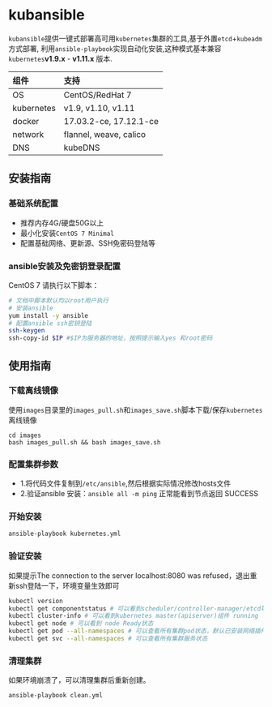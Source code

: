 # kubansible
`kubansible`提供一键式部署高可用`kubernetes`集群的工具,基于外置`etcd`+`kubeadm`方式部署, 利用`ansible-playbook`实现自动化安装,这种模式基本兼容`kubernetes`**v1.9.x** - **v1.11.x** 版本.

|组件|支持|
|:-|:-|
|OS|CentOS/RedHat 7|
|kubernetes|v1.9, v1.10, v1.11|
|docker|17.03.2-ce, 17.12.1-ce|
|network|flannel, weave, calico|
|DNS|kubeDNS|

## 安装指南

### 基础系统配置

+ 推荐内存4G/硬盘50G以上
+ 最小化安装`CentOS 7 Minimal`
+ 配置基础网络、更新源、SSH免密码登陆等

### ansible安装及免密钥登录配置

CentOS 7 请执行以下脚本：

``` bash
# 文档中脚本默认均以root用户执行
# 安装ansible
yum install -y ansible
# 配置ansible ssh密钥登陆
ssh-keygen
ssh-copy-id $IP #$IP为服务器的地址，按照提示输入yes 和root密码
```

## 使用指南

### 下载离线镜像

使用`images`目录里的`images_pull.sh`和`images_save.sh`脚本下载/保存`kubernetes`离线镜像

```
cd images
bash images_pull.sh && bash images_save.sh
```

### 配置集群参数

- 1.将代码文件复制到`/etc/ansible`,然后根据实际情况修改hosts文件
- 2.验证ansible 安装：`ansible all -m ping` 正常能看到节点返回 SUCCESS


### 开始安装
``` bash
ansible-playbook kubernetes.yml
```

### 验证安装
如果提示The connection to the server localhost:8080 was refused，退出重新ssh登陆一下，环境变量生效即可

``` bash
kubectl version
kubectl get componentstatus # 可以看到scheduler/controller-manager/etcd等组件 Healthy
kubectl cluster-info # 可以看到kubernetes master(apiserver)组件 running
kubectl get node # 可以看到 node Ready状态
kubectl get pod --all-namespaces # 可以查看所有集群pod状态，默认已安装网络插件、coredns、metrics-server等
kubectl get svc --all-namespaces # 可以查看所有集群服务状态
```

### 清理集群

如果环境崩溃了，可以清理集群后重新创建。

``` bash
ansible-playbook clean.yml
```
